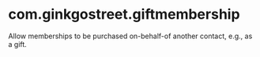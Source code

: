 # com.ginkgostreet.giftmembership

Allow memberships to be purchased on-behalf-of another contact, e.g., as a gift.
